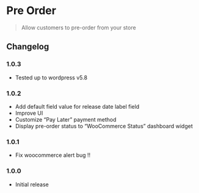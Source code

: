 # Pre Order

> Allow customers to pre-order from your store

## Changelog

### 1.0.3

- Tested up to wordpress v5.8

### 1.0.2

- Add default field value for release date label field
- Improve UI
- Customize “Pay Later” payment method
- Display pre-order status to “WooCommerce Status” dashboard widget

### 1.0.1

- Fix woocommerce alert bug !!

### 1.0.0

- Initial release
